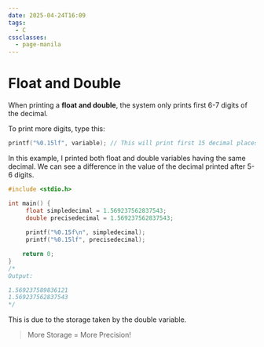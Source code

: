 ```yaml
---
date: 2025-04-24T16:09
tags:
  - C
cssclasses:
  - page-manila
---
```

# Float and Double

When printing a **float and double**, the system only prints first 6-7 digits of the decimal.

To print more digits, type this:
```c
printf("%0.15lf", variable); // This will print first 15 decimal places
```

In this example, I printed both float and double variables having the same decimal. We can see a difference in the value of the decimal printed after 5-6 digits.
```c
#include <stdio.h>

int main() {
     float simpledecimal = 1.569237562837543;
     double precisedecimal = 1.569237562837543;
     
     printf("%0.15f\n", simpledecimal);
     printf("%0.15lf", precisedecimal);

    return 0;
}
/*
Output:

1.569237589836121
1.569237562837543
*/
```

This is due to the storage taken by the double variable.
> More Storage = More Precision!